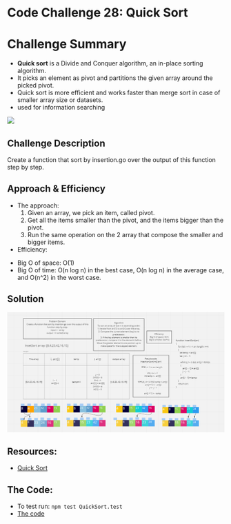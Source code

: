 # Code Challenge 28: Quick Sort
# Challenge Summary
* **Quick sort** is a Divide and Conquer algorithm, an in-place sorting algorithm.
* It picks an element as pivot and partitions the given array around the picked pivot.
* Quick sort is more efficient and works faster than merge sort in case of smaller array size or datasets.
* used for information searching 

![](https://stackabuse.s3.amazonaws.com/media/quicksort-in-javascript-1.jpg)

## Challenge Description
Create a function that sort by insertion.go over the output of this function step by step.

## Approach & Efficiency
* The approach:
  1.  Given an array, we pick an item, called pivot. 
  2.  Get all the items smaller than the pivot, and the items bigger than the pivot.
  3.  Run the same operation on the 2 array that compose the smaller and bigger items.
* Efficiency:
 - Big O of space: O(1) 
 - Big O of time: O(n log n) in the best case, O(n log n) in the average case, and O(n^2) in the worst case.

## Solution

![](assets/../../assets/insertionSort/insertionSort.png)

## Resources:
* [Quick Sort](https://www.geeksforgeeks.org/insertion-sort/)

## The Code:
* To test run: `npm test QuickSort.test`
* [The code](../QuickSort/QuickSort.js)